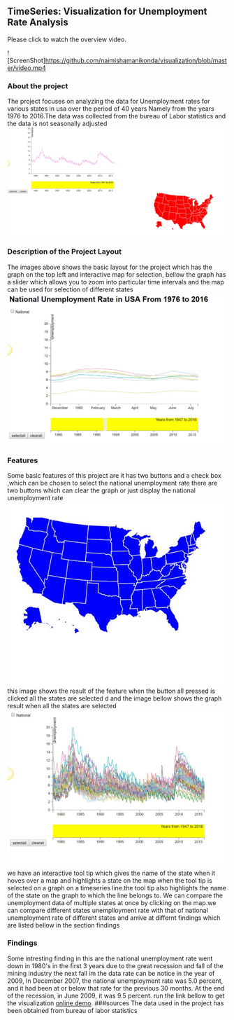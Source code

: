 ## TimeSeries: Visualization for Unemployment Rate Analysis
Please click to watch the overview video.

![ScreenShot]https://github.com/naimishamanikonda/visualization/blob/master/video.mp4
### About the project
The project focuses on analyzing the data for Unemployment rates for various states in usa over the period of 40 years 
Namely from the years 1976 to 2016.The data was collected from the bureau of Labor statistics and the data is not seasonally adjusted
![ScreenShot](https://github.com/naimishamanikonda/visualization/blob/master/basic%20visualization.JPG)
### Description of the Project Layout
The images above  shows the basic layout for the project which has the graph on the top left and interactive map for selection, bellow the graph has a slider which allows you to zoom into particular time intervals and the map can be used for selection
of different states
![ScreenShot](https://github.com/naimishamanikonda/visualization/blob/master/zoom.JPG)
### Features
Some  basic features of this project are it has two buttons and a check box ,which can be chosen to select the national unemployment rate there are two buttons which can clear the graph or just display the national unemployment rate
![ScreenShot](https://github.com/naimishamanikonda/visualization/blob/master/all%20states.JPG)this image shows the result of the feature  when the button all pressed is clicked all the states are selected d and the image bellow shows the graph result when all the states are selected
![ScreenShot](https://github.com/naimishamanikonda/visualization/blob/master/graphs.JPG)
we have an interactive tool tip which gives the name of the state when it hoves over a map and highlights a state on the map when the tool tip is selected on a graph on a timeseries line.the tool tip also highlights the name of the state on the graph to which the line belongs to. We can compare the unemployment data of multiple states  at once by clicking on the map.we can compare different states unemplloyment rate with that of national unemployment rate of different states and arrive at differnt findings which are listed bellow in the section findings
### Findings
Some intresting finding in this are the national unemployment rate went down in 1980's in the first 3 years due to the great recession and fall of the mining industry the next fall im the data rate can be notice in the year of 2009,
In December 2007, the national unemployment rate was 5.0 percent, and it had been at or below that rate for the previous 30 months. At the end of the recession, in June 2009, it was 9.5 percent. run the link bellow to get the visualization
[online demo](https://naimishamanikonda.github.io/combined.html).
###sources
The data used in the project has been obtained from bureau of labor statistics 



